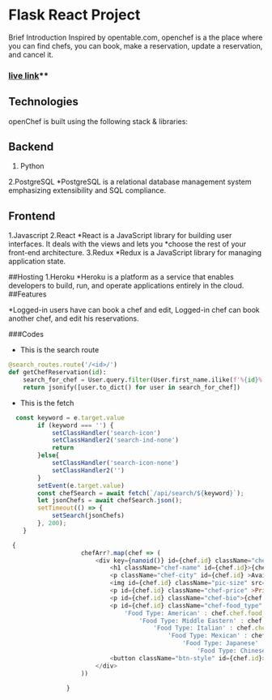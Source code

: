 # Flask React Project

Brief Introduction
Inspired by opentable.com, openchef is a the place where you can find chefs, you can book, make a reservation, update a reservation, and cancel it.

### [live link](https://open-chef.herokuapp.com/login)**

## Technologies
   openChef is built using the following stack & libraries:

## Backend 
   1. Python 

   2.PostgreSQL
      *PostgreSQL is a relational database management system emphasizing extensibility and SQL                    compliance.
   

## Frontend

   1.Javascript
   2.React
      *React is a JavaScript library for building user interfaces. It deals with the views and lets you        *choose the rest of your front-end architecture.
   3.Redux
      *Redux is a JavaScript library for managing application state.

##Hosting 
  1.Heroku
      *Heroku is a platform as a service that enables developers to build, run, and operate applications        entirely in the cloud.
##Features

   *Logged-in users have can book a chef and edit, Logged-in chef can book another chef, and edit his     reservations.
   
###Codes
* This is the search route 
```python 
@search_routes.route('/<id>/')
def getChefReservation(id):
    search_for_chef = User.query.filter(User.first_name.ilike(f'%{id}%')).join(Chef).all()
    return jsonify([user.to_dict() for user in search_for_chef])
```
* This is the fetch 
```javascript
  const keyword = e.target.value
        if (keyword === '') {
            setClassHandler('search-icon')
            setClassHandler2('search-ind-none')
            return
        }else{
            setClassHandler('search-icon-none')
            setClassHandler2('')
        }
        setEvent(e.target.value)
        const chefSearch = await fetch(`/api/search/${keyword}`);
        let jsonChefs = await chefSearch.json();
        setTimeout(() => {
            setSearch(jsonChefs)
        }, 200);
    }
```

```javascript
 {
                    chefArr?.map(chef => (
                        <div key={nanoid()} id={chef.id} className="chef-container" onClick={chefInfoDisplay}>
                            <h1 className="chef-name" id={chef.id}>{chef.first_name} {chef.last_name}</h1>
                            <p className="chef-city" id={chef.id} >Available In {chef.city}</p>
                            <img id={chef.id} className="pic-size" src={chef.chef.profile_image} alt='chef-pic' />
                            <p id={chef.id} className="chef-price" >Price : ${chef.chef.price}</p>
                            <p id={chef.id} className="chef-bio">{chef.chef.bio}</p>
                            <p id={chef.id} className="chef-food_type" >{chef.chef.food_type_id == 2 ?
                                'Food Type: American' : chef.chef.food_type_id == 3 ?
                                    'Food Type: Middle Eastern' : chef.chef.food_type_id == 1 ?
                                        'Food Type: Italian' : chef.chef.food_type_id == 4 ?
                                            'Food Type: Mexican' : chef.chef.food_type_id == 5 ?
                                                'Food Type: Japanese' : chef.chef.food_type_id == 4 ?
                                                    'Food Type: Chinese' : 'Expert at all meals'}</p>
                            <button className="btn-style" id={chef.id}>Book Me</button>
                        </div>
                    ))

                }
```
